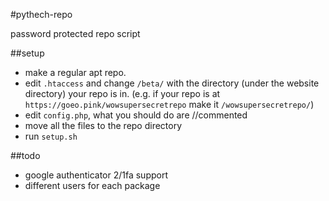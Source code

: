 #pythech-repo

password protected repo script

##setup

* make a regular apt repo.
* edit `.htaccess` and change `/beta/` with the directory (under the website directory) your repo is in. (e.g. if your repo is at `https://goeo.pink/wowsupersecretrepo` make it `/wowsupersecretrepo/`)
* edit `config.php`, what you should do are //commented
* move all the files to the repo directory
* run `setup.sh`

##todo

* google authenticator 2/1fa support
* different users for each package
